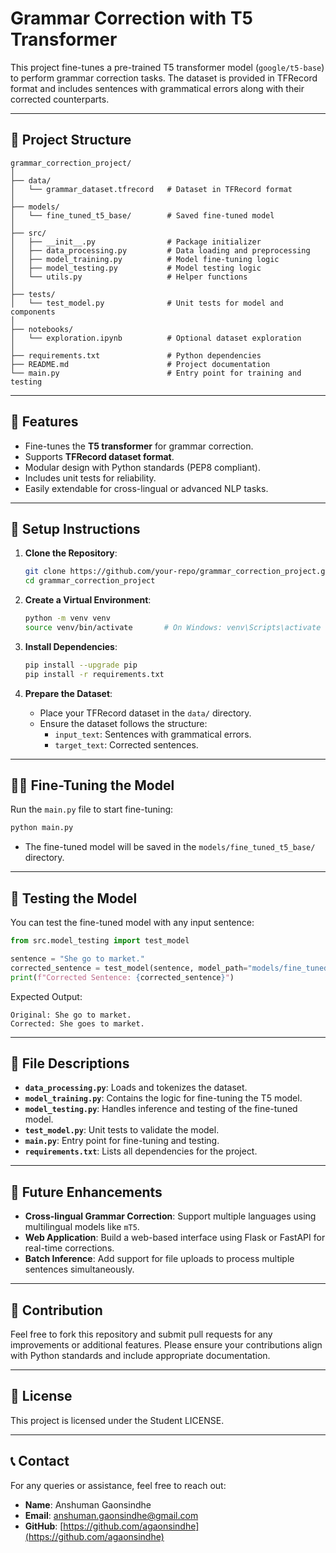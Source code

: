 # Grammar Correction with T5 Transformer

This project fine-tunes a pre-trained T5 transformer model (`google/t5-base`) to perform grammar correction tasks. The dataset is provided in TFRecord format and includes sentences with grammatical errors along with their corrected counterparts.

---

## 📁 Project Structure

```plaintext
grammar_correction_project/
│
├── data/
│   └── grammar_dataset.tfrecord   # Dataset in TFRecord format
│
├── models/
│   └── fine_tuned_t5_base/        # Saved fine-tuned model
│
├── src/
│   ├── __init__.py                # Package initializer
│   ├── data_processing.py         # Data loading and preprocessing
│   ├── model_training.py          # Model fine-tuning logic
│   ├── model_testing.py           # Model testing logic
│   └── utils.py                   # Helper functions
│
├── tests/
│   └── test_model.py              # Unit tests for model and components
│
├── notebooks/
│   └── exploration.ipynb          # Optional dataset exploration
│
├── requirements.txt               # Python dependencies
├── README.md                      # Project documentation
└── main.py                        # Entry point for training and testing
```

---

## 🚀 Features

- Fine-tunes the **T5 transformer** for grammar correction.
- Supports **TFRecord dataset format**.
- Modular design with Python standards (PEP8 compliant).
- Includes unit tests for reliability.
- Easily extendable for cross-lingual or advanced NLP tasks.

---

## 🔧 Setup Instructions

1. **Clone the Repository**:
   ```bash
   git clone https://github.com/your-repo/grammar_correction_project.git
   cd grammar_correction_project
   ```

2. **Create a Virtual Environment**:
   ```bash
   python -m venv venv
   source venv/bin/activate       # On Windows: venv\Scripts\activate
   ```

3. **Install Dependencies**:
   ```bash
   pip install --upgrade pip
   pip install -r requirements.txt
   ```

4. **Prepare the Dataset**:
   - Place your TFRecord dataset in the `data/` directory.
   - Ensure the dataset follows the structure:
     - `input_text`: Sentences with grammatical errors.
     - `target_text`: Corrected sentences.

---

## 🏋️‍♂️ Fine-Tuning the Model

Run the `main.py` file to start fine-tuning:
```bash
python main.py
```
- The fine-tuned model will be saved in the `models/fine_tuned_t5_base/` directory.

---

## 🧪 Testing the Model

You can test the fine-tuned model with any input sentence:
```python
from src.model_testing import test_model

sentence = "She go to market."
corrected_sentence = test_model(sentence, model_path="models/fine_tuned_t5_base")
print(f"Corrected Sentence: {corrected_sentence}")
```

Expected Output:
```plaintext
Original: She go to market.
Corrected: She goes to market.
```

---

## 🧩 File Descriptions

- **`data_processing.py`**: Loads and tokenizes the dataset.
- **`model_training.py`**: Contains the logic for fine-tuning the T5 model.
- **`model_testing.py`**: Handles inference and testing of the fine-tuned model.
- **`test_model.py`**: Unit tests to validate the model.
- **`main.py`**: Entry point for fine-tuning and testing.
- **`requirements.txt`**: Lists all dependencies for the project.

---

## 📝 Future Enhancements

- **Cross-lingual Grammar Correction**: Support multiple languages using multilingual models like `mT5`.
- **Web Application**: Build a web-based interface using Flask or FastAPI for real-time corrections.
- **Batch Inference**: Add support for file uploads to process multiple sentences simultaneously.

---

## 🤝 Contribution

Feel free to fork this repository and submit pull requests for any improvements or additional features. Please ensure your contributions align with Python standards and include appropriate documentation.

---

## 📜 License

This project is licensed under the Student LICENSE.

---

## 📞 Contact

For any queries or assistance, feel free to reach out:
- **Name**: Anshuman Gaonsindhe
- **Email**: anshuman.gaonsindhe@gmail.com
- **GitHub**: [https://github.com/agaonsindhe](https://github.com/agaonsindhe)
